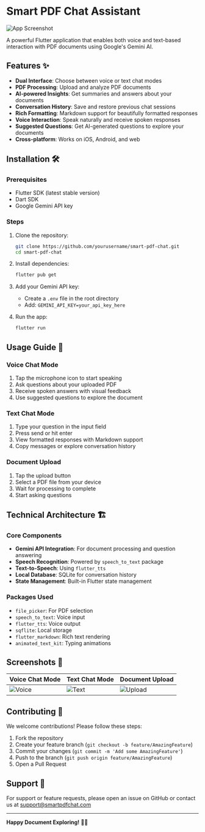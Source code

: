 # Smart PDF Chat Assistant

![App Screenshot](https://via.placeholder.com/800x500.png?text=Smart+PDF+Chat+Assistant+Screenshot)

A powerful Flutter application that enables both voice and text-based interaction with PDF documents using Google's Gemini AI.

## Features ✨

- **Dual Interface**: Choose between voice or text chat modes
- **PDF Processing**: Upload and analyze PDF documents
- **AI-powered Insights**: Get summaries and answers about your documents
- **Conversation History**: Save and restore previous chat sessions
- **Rich Formatting**: Markdown support for beautifully formatted responses
- **Voice Interaction**: Speak naturally and receive spoken responses
- **Suggested Questions**: Get AI-generated questions to explore your documents
- **Cross-platform**: Works on iOS, Android, and web

## Installation 🛠️

### Prerequisites
- Flutter SDK (latest stable version)
- Dart SDK
- Google Gemini API key

### Steps
1. Clone the repository:
   ```bash
   git clone https://github.com/yourusername/smart-pdf-chat.git
   cd smart-pdf-chat
   ```

2. Install dependencies:
   ```bash
   flutter pub get
   ```

3. Add your Gemini API key:
   - Create a `.env` file in the root directory
   - Add: `GEMINI_API_KEY=your_api_key_here`

4. Run the app:
   ```bash
   flutter run
   ```

## Usage Guide 📖

### Voice Chat Mode
1. Tap the microphone icon to start speaking
2. Ask questions about your uploaded PDF
3. Receive spoken answers with visual feedback
4. Use suggested questions to explore the document

### Text Chat Mode
1. Type your question in the input field
2. Press send or hit enter
3. View formatted responses with Markdown support
4. Copy messages or explore conversation history

### Document Upload
1. Tap the upload button
2. Select a PDF file from your device
3. Wait for processing to complete
4. Start asking questions

## Technical Architecture 🏗️

### Core Components
- **Gemini API Integration**: For document processing and question answering
- **Speech Recognition**: Powered by `speech_to_text` package
- **Text-to-Speech**: Using `flutter_tts`
- **Local Database**: SQLite for conversation history
- **State Management**: Built-in Flutter state management

### Packages Used
- `file_picker`: For PDF selection
- `speech_to_text`: Voice input
- `flutter_tts`: Voice output
- `sqflite`: Local storage
- `flutter_markdown`: Rich text rendering
- `animated_text_kit`: Typing animations

## Screenshots 📸

| Voice Chat Mode | Text Chat Mode | Document Upload |
|-----------------|----------------|-----------------|
| ![Voice](https://via.placeholder.com/300x500.png?text=Voice+Mode) | ![Text](https://via.placeholder.com/300x500.png?text=Text+Mode) | ![Upload](https://via.placeholder.com/300x500.png?text=Document+Upload) |

## Contributing 🤝

We welcome contributions! Please follow these steps:

1. Fork the repository
2. Create your feature branch (`git checkout -b feature/AmazingFeature`)
3. Commit your changes (`git commit -m 'Add some AmazingFeature'`)
4. Push to the branch (`git push origin feature/AmazingFeature`)
5. Open a Pull Request




## Support 💬

For support or feature requests, please open an issue on GitHub or contact us at support@smartpdfchat.com

---

**Happy Document Exploring!** 📄💬
